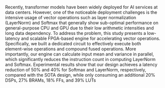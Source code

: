 Recently, transformer models have been widely deployed for AI services at data centers. However, one of the noticeable deployment challenges is the intensive usage of vector operations such as layer normalization (LayerNorm) and Softmax that generally show sub-optimal performance on general-purpose CPU and GPU due to their low arithmetic intensities and long data dependency. To address the problem, this study presents a low-latency and scalable FPGA-based engine for accelerating vector operations. Specifically, we built a dedicated circuit to effectively execute both element-wise operations and compound fused operations. More importantly, our engine can calculate input mean and variance in parallel, which significantly reduces the instruction count in computing LayerNorm and Softmax. Experimental results show that our design achieves a latency reduction of 50% and 40% for Softmax and LayerNorm, respectively, compared with the SOTA design, while only consuming an additional 20% DSPs, 27% BRAMs, 18% FFs, and 39% LUTs
